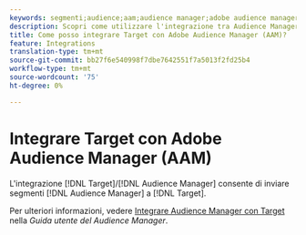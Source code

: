 ```yaml
---
keywords: segmenti;audience;aam;audience manager;adobe audience manager;integrare;integrazione
description: Scopri come utilizzare l'integrazione tra Audience Manager Target/ per inviare segmenti  Audience Manager (AAM) a  Adobe Target.
title: Come posso integrare Target con Adobe Audience Manager (AAM)?
feature: Integrations
translation-type: tm+mt
source-git-commit: bb27f6e540998f7dbe7642551f7a5013f2fd25b4
workflow-type: tm+mt
source-wordcount: '75'
ht-degree: 0%

---
```



# Integrare Target con Adobe Audience Manager (AAM)

L&#39;integrazione [!DNL Target]/[!DNL Audience Manager] consente di inviare segmenti [!DNL Audience Manager] a [!DNL Target].

Per ulteriori informazioni, vedere [Integrare  Audience Manager con Target](https://experienceleague.adobe.com/docs/audience-manager/user-guide/implementation-integration-guides/integration-other-solutions/aam-target-integration.html) nella *Guida utente del Audience Manager*.
